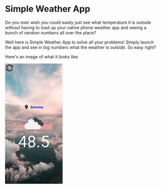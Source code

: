 # Simple Weather App
Do you ever wish you could easily just see what temperature it is outside without having to load up your native phone weather app and seeing a bunch of random numbers all over the place?

Well here is Simple Weather App to solve all your problems! Simply launch the app and see in big numbers what the weather is outside. So easy right?

Here's an image of what it looks like:

![Screenshot](screenshot.jpg)
